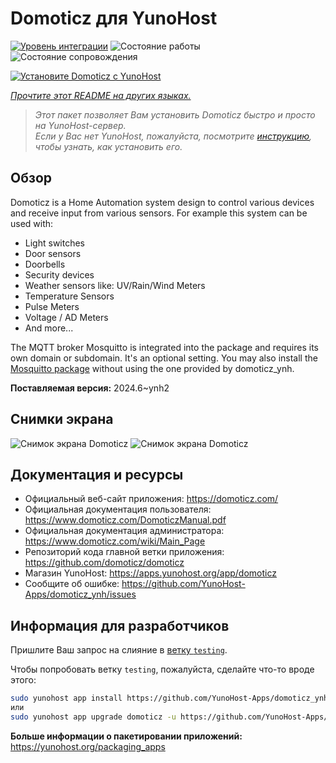 <!--
Важно: этот README был автоматически сгенерирован <https://github.com/YunoHost/apps/tree/master/tools/readme_generator>
Он НЕ ДОЛЖЕН редактироваться вручную.
-->

# Domoticz для YunoHost

[![Уровень интеграции](https://dash.yunohost.org/integration/domoticz.svg)](https://ci-apps.yunohost.org/ci/apps/domoticz/) ![Состояние работы](https://ci-apps.yunohost.org/ci/badges/domoticz.status.svg) ![Состояние сопровождения](https://ci-apps.yunohost.org/ci/badges/domoticz.maintain.svg)

[![Установите Domoticz с YunoHost](https://install-app.yunohost.org/install-with-yunohost.svg)](https://install-app.yunohost.org/?app=domoticz)

*[Прочтите этот README на других языках.](./ALL_README.md)*

> *Этот пакет позволяет Вам установить Domoticz быстро и просто на YunoHost-сервер.*  
> *Если у Вас нет YunoHost, пожалуйста, посмотрите [инструкцию](https://yunohost.org/install), чтобы узнать, как установить его.*

## Обзор

Domoticz is a Home Automation system design to control various devices and receive input from various sensors.
For example this system can be used with: 

* Light switches
* Door sensors
* Doorbells
* Security devices
* Weather sensors like: UV/Rain/Wind Meters
* Temperature Sensors
* Pulse Meters
* Voltage / AD Meters
* And more...


The MQTT broker Mosquitto is integrated into the package and requires its own domain or subdomain. It's an optional setting.
You may also install the [Mosquitto package](https://github.com/YunoHost-Apps/mosquitto_ynh) without using the one provided by domoticz_ynh.

**Поставляемая версия:** 2024.6~ynh2

## Снимки экрана

![Снимок экрана Domoticz](./doc/screenshots/domoticz_Switches_screen.png)
![Снимок экрана Domoticz](./doc/screenshots/domoticz_floorplan_machineon.png)

## Документация и ресурсы

- Официальный веб-сайт приложения: <https://domoticz.com/>
- Официальная документация пользователя: <https://www.domoticz.com/DomoticzManual.pdf>
- Официальная документация администратора: <https://www.domoticz.com/wiki/Main_Page>
- Репозиторий кода главной ветки приложения: <https://github.com/domoticz/domoticz>
- Магазин YunoHost: <https://apps.yunohost.org/app/domoticz>
- Сообщите об ошибке: <https://github.com/YunoHost-Apps/domoticz_ynh/issues>

## Информация для разработчиков

Пришлите Ваш запрос на слияние в [ветку `testing`](https://github.com/YunoHost-Apps/domoticz_ynh/tree/testing).

Чтобы попробовать ветку `testing`, пожалуйста, сделайте что-то вроде этого:

```bash
sudo yunohost app install https://github.com/YunoHost-Apps/domoticz_ynh/tree/testing --debug
или
sudo yunohost app upgrade domoticz -u https://github.com/YunoHost-Apps/domoticz_ynh/tree/testing --debug
```

**Больше информации о пакетировании приложений:** <https://yunohost.org/packaging_apps>

